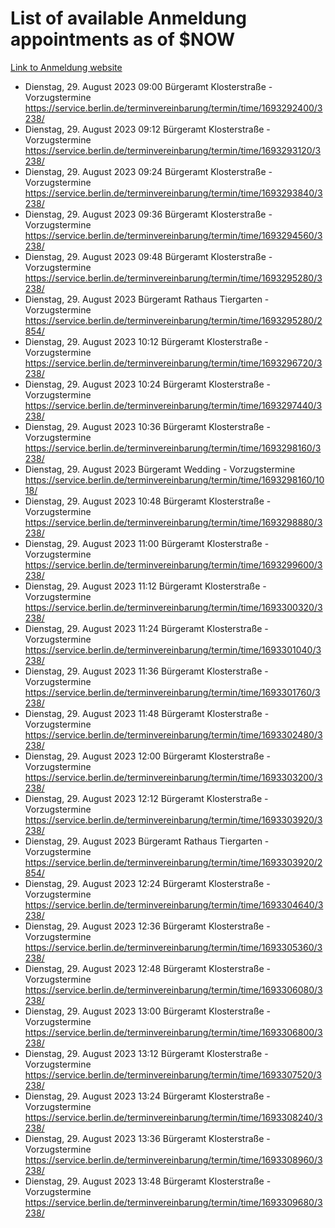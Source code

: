 # List of available Anmeldung appointments as of $NOW
[Link to Anmeldung website](https://service.berlin.de/terminvereinbarung/termin/tag.php?termin=1&anliegen[]=120686&dienstleisterlist=122210,122217,327316,122219,327312,122227,327314,122231,327346,122243,327348,122254,122252,329742,122260,329745,122262,329748,122271,327278,122273,327274,122277,327276,330436,122280,327294,122282,327290,122284,327292,122291,327270,122285,327266,122286,327264,122296,327268,150230,329760,122297,327286,122294,327284,122312,329763,122314,329775,122304,327330,122311,327334,122309,327332,317869,122281,327352,122279,329772,122283,122276,327324,122274,327326,122267,329766,122246,327318,122251,327320,122257,327322,122208,327298,122226,327300&herkunft=http%3A%2F%2Fservice.berlin.de%2Fdienstleistung%2F120686%2F)
- Dienstag, 29. August 2023 09:00 Bürgeramt Klosterstraße - Vorzugstermine https://service.berlin.de/terminvereinbarung/termin/time/1693292400/3238/
- Dienstag, 29. August 2023 09:12 Bürgeramt Klosterstraße - Vorzugstermine https://service.berlin.de/terminvereinbarung/termin/time/1693293120/3238/
- Dienstag, 29. August 2023 09:24 Bürgeramt Klosterstraße - Vorzugstermine https://service.berlin.de/terminvereinbarung/termin/time/1693293840/3238/
- Dienstag, 29. August 2023 09:36 Bürgeramt Klosterstraße - Vorzugstermine https://service.berlin.de/terminvereinbarung/termin/time/1693294560/3238/
- Dienstag, 29. August 2023 09:48 Bürgeramt Klosterstraße - Vorzugstermine https://service.berlin.de/terminvereinbarung/termin/time/1693295280/3238/
- Dienstag, 29. August 2023  Bürgeramt Rathaus Tiergarten - Vorzugstermine https://service.berlin.de/terminvereinbarung/termin/time/1693295280/2854/
- Dienstag, 29. August 2023 10:12 Bürgeramt Klosterstraße - Vorzugstermine https://service.berlin.de/terminvereinbarung/termin/time/1693296720/3238/
- Dienstag, 29. August 2023 10:24 Bürgeramt Klosterstraße - Vorzugstermine https://service.berlin.de/terminvereinbarung/termin/time/1693297440/3238/
- Dienstag, 29. August 2023 10:36 Bürgeramt Klosterstraße - Vorzugstermine https://service.berlin.de/terminvereinbarung/termin/time/1693298160/3238/
- Dienstag, 29. August 2023  Bürgeramt Wedding - Vorzugstermine https://service.berlin.de/terminvereinbarung/termin/time/1693298160/1018/
- Dienstag, 29. August 2023 10:48 Bürgeramt Klosterstraße - Vorzugstermine https://service.berlin.de/terminvereinbarung/termin/time/1693298880/3238/
- Dienstag, 29. August 2023 11:00 Bürgeramt Klosterstraße - Vorzugstermine https://service.berlin.de/terminvereinbarung/termin/time/1693299600/3238/
- Dienstag, 29. August 2023 11:12 Bürgeramt Klosterstraße - Vorzugstermine https://service.berlin.de/terminvereinbarung/termin/time/1693300320/3238/
- Dienstag, 29. August 2023 11:24 Bürgeramt Klosterstraße - Vorzugstermine https://service.berlin.de/terminvereinbarung/termin/time/1693301040/3238/
- Dienstag, 29. August 2023 11:36 Bürgeramt Klosterstraße - Vorzugstermine https://service.berlin.de/terminvereinbarung/termin/time/1693301760/3238/
- Dienstag, 29. August 2023 11:48 Bürgeramt Klosterstraße - Vorzugstermine https://service.berlin.de/terminvereinbarung/termin/time/1693302480/3238/
- Dienstag, 29. August 2023 12:00 Bürgeramt Klosterstraße - Vorzugstermine https://service.berlin.de/terminvereinbarung/termin/time/1693303200/3238/
- Dienstag, 29. August 2023 12:12 Bürgeramt Klosterstraße - Vorzugstermine https://service.berlin.de/terminvereinbarung/termin/time/1693303920/3238/
- Dienstag, 29. August 2023  Bürgeramt Rathaus Tiergarten - Vorzugstermine https://service.berlin.de/terminvereinbarung/termin/time/1693303920/2854/
- Dienstag, 29. August 2023 12:24 Bürgeramt Klosterstraße - Vorzugstermine https://service.berlin.de/terminvereinbarung/termin/time/1693304640/3238/
- Dienstag, 29. August 2023 12:36 Bürgeramt Klosterstraße - Vorzugstermine https://service.berlin.de/terminvereinbarung/termin/time/1693305360/3238/
- Dienstag, 29. August 2023 12:48 Bürgeramt Klosterstraße - Vorzugstermine https://service.berlin.de/terminvereinbarung/termin/time/1693306080/3238/
- Dienstag, 29. August 2023 13:00 Bürgeramt Klosterstraße - Vorzugstermine https://service.berlin.de/terminvereinbarung/termin/time/1693306800/3238/
- Dienstag, 29. August 2023 13:12 Bürgeramt Klosterstraße - Vorzugstermine https://service.berlin.de/terminvereinbarung/termin/time/1693307520/3238/
- Dienstag, 29. August 2023 13:24 Bürgeramt Klosterstraße - Vorzugstermine https://service.berlin.de/terminvereinbarung/termin/time/1693308240/3238/
- Dienstag, 29. August 2023 13:36 Bürgeramt Klosterstraße - Vorzugstermine https://service.berlin.de/terminvereinbarung/termin/time/1693308960/3238/
- Dienstag, 29. August 2023 13:48 Bürgeramt Klosterstraße - Vorzugstermine https://service.berlin.de/terminvereinbarung/termin/time/1693309680/3238/
